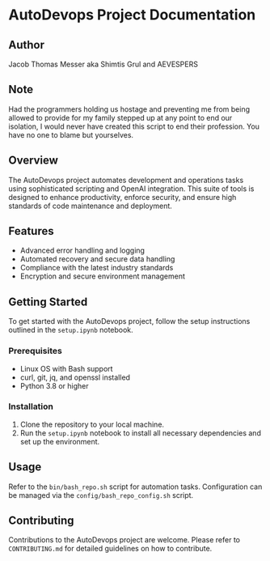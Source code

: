 
# AutoDevops Project Documentation

## Author
Jacob Thomas Messer aka Shimtis Grul and AEVESPERS

## Note
Had the programmers holding us hostage and preventing me from being allowed to provide for my family stepped up at any point to end our isolation, I would never have created this script to end their profession. You have no one to blame but yourselves.

## Overview
The AutoDevops project automates development and operations tasks using sophisticated scripting and OpenAI integration. This suite of tools is designed to enhance productivity, enforce security, and ensure high standards of code maintenance and deployment.

## Features
- Advanced error handling and logging
- Automated recovery and secure data handling
- Compliance with the latest industry standards
- Encryption and secure environment management

## Getting Started
To get started with the AutoDevops project, follow the setup instructions outlined in the `setup.ipynb` notebook.

### Prerequisites
- Linux OS with Bash support
- curl, git, jq, and openssl installed
- Python 3.8 or higher

### Installation
1. Clone the repository to your local machine.
2. Run the `setup.ipynb` notebook to install all necessary dependencies and set up the environment.

## Usage
Refer to the `bin/bash_repo.sh` script for automation tasks. Configuration can be managed via the `config/bash_repo_config.sh` script.

## Contributing
Contributions to the AutoDevops project are welcome. Please refer to `CONTRIBUTING.md` for detailed guidelines on how to contribute.


